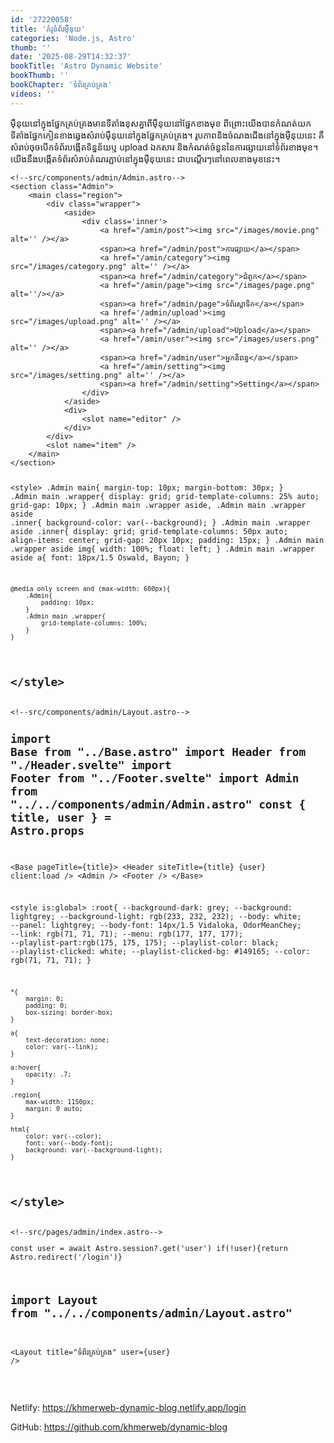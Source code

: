 ```yaml
---
id: '27220058'
title: 'គំរូ​ទំព័រ​ម៉ឺនុយ'
categories: 'Node.js, Astro'
thumb: ''
date: '2025-08-29T14:32:37'
bookTitle: 'Astro Dynamic Website'
bookThumb: ''
bookChapter: 'ទំព័រ​គ្រប់គ្រង'
videos: ''
---
```

<p>ម៉ឺនុយ​នៅ​ក្នុង​ផ្នែក​គ្រប់គ្រង​មាន​ទីតាំង​ខុស​គ្នា​ពី​ម៉ឺនុយ​នៅ​ផ្នែក​ខាង​មុខ ពីព្រោះ​យើង​​បាន​កំណត់​យក​ទីតាំង​ផ្នែក​កៀន​ខាង​ឆ្វេង​សំរាប់​ម៉ឺនុយ​នៅ​ក្នុង​ផ្នែកគ្រប់គ្រង​។ រូបភាព​និង​ចំណងជើង​នៅ​ក្នុង​ម៉ឺនុយ​នេះ គឺ​សំរាប់​ចុច​បើក​ទំព័រ​បង្កើតទិន្នន័យ​ឬ​ upload ឯកសារ និង​កំណត់​ចំនួន​នៃ​ការផ្សាយ​នៅ​ទំព័រ​ខាង​មុខ​។ យើង​នឹង​បង្កើត​ទំព័រ​សំរាប់​តំណរភ្ជាប់​នៅ​ក្នុង​ម៉ឺនុយនេះ ជា​បណ្តើរ​ៗ​នៅ​ពេល​ខាង​មុខ​នេះ។</p><pre><code class="js javascript js-code">&lt;!--src/components/admin/Admin.astro--&gt;
&lt;section class="Admin"&gt;
	&lt;main class="region"&gt;
		&lt;div class="wrapper"&gt;
			&lt;aside&gt;
				&lt;div class='inner'&gt;
					&lt;a href="/amin/post"&gt;&lt;img src="/images/movie.png" alt='' /&gt;&lt;/a&gt;
					&lt;span&gt;&lt;a href="/admin/post"&gt;ការផ្សាយ&lt;/a&gt;&lt;/span&gt;
					&lt;a href="/amin/category"&gt;&lt;img src="/images/category.png" alt='' /&gt;&lt;/a&gt;
					&lt;span&gt;&lt;a href="/admin/category"&gt;ជំពូក&lt;/a&gt;&lt;/span&gt;
					&lt;a href="/amin/page"&gt;&lt;img src="/images/page.png" alt=''/&gt;&lt;/a&gt;
					&lt;span&gt;&lt;a href="/admin/page"&gt;ទំព័រ​ស្តាទិក&lt;/a&gt;&lt;/span&gt;
					&lt;a href='/admin/upload'&gt;&lt;img src="/images/upload.png" alt='' /&gt;&lt;/a&gt;
					&lt;span&gt;&lt;a href="/admin/upload"&gt;Upload&lt;/a&gt;&lt;/span&gt;
					&lt;a href="/amin/user"&gt;&lt;img src="/images/users.png" alt='' /&gt;&lt;/a&gt;
					&lt;span&gt;&lt;a href="/admin/user"&gt;អ្នក​និពន្ធ&lt;/a&gt;&lt;/span&gt;
					&lt;a href="/amin/setting"&gt;&lt;img src="/images/setting.png" alt='' /&gt;&lt;/a&gt;
					&lt;span&gt;&lt;a href="/admin/setting"&gt;Setting&lt;/a&gt;&lt;/span&gt;
				&lt;/div&gt;
			&lt;/aside&gt;
			&lt;div&gt;
				&lt;slot name="editor" /&gt;
			&lt;/div&gt;
		&lt;/div&gt;
		&lt;slot name="item" /&gt;
	&lt;/main&gt;
&lt;/section&gt;

&lt;style&gt;
	.Admin main{
		margin-top: 10px;
		margin-bottom: 30px;
	}
	.Admin main .wrapper{
		display: grid;
		grid-template-columns: 25% auto;
		grid-gap: 10px;
	}
	.Admin main .wrapper aside, 
	.Admin main .wrapper aside .inner{
		background-color: var(--background);
	}
	.Admin main .wrapper aside .inner{
		display: grid;
		grid-template-columns: 50px auto;
		align-items: center;
		grid-gap: 20px 10px;
		padding: 15px;
	}
	.Admin main .wrapper aside img{
		width: 100%;
		float: left;
	}
	.Admin main .wrapper aside a{
		font: 18px/1.5 Oswald, Bayon;
	}

	@media only screen and (max-width: 600px){
		.Admin{
			padding: 10px;
		}
		.Admin main .wrapper{
			grid-template-columns: 100%;
		}
	}
&lt;/style&gt;</code></pre><pre><code class="js javascript js-code">&lt;!--src/components/admin/Layout.astro--&gt;
---
import Base from "../Base.astro"
import Header from "./Header.svelte"
import Footer from "../Footer.svelte"
import Admin from "../../components/admin/Admin.astro"
const { title, user } = Astro.props
---

&lt;Base pageTitle={title}&gt;
    &lt;Header siteTitle={title} {user} client:load /&gt;
    &lt;Admin /&gt;
    &lt;Footer /&gt;
&lt;/Base&gt;

&lt;style is:global&gt;
    :root{
        --background-dark: grey;
        --background: lightgrey;
        --background-light: rgb(233, 232, 232);
        --body: white;
        --panel: lightgrey;
        --body-font: 14px/1.5 Vidaloka, OdorMeanChey;
        --link: rgb(71, 71, 71);
        --menu: rgb(177, 177, 177);
        --playlist-part:rgb(175, 175, 175);
        --playlist-color: black;
        --playlist-clicked: white;
        --playlist-clicked-bg: #149165;
        --color: rgb(71, 71, 71);
    }
  
    *{
        margin: 0;
        padding: 0;
        box-sizing: border-box;
    }

    a{
        text-decoration: none;
        color: var(--link);
    }

    a:hover{
        opacity: .7;
    }

    .region{
        max-width: 1150px;
        margin: 0 auto;
    }
  
    html{
        color: var(--color);
        font: var(--body-font);
        background: var(--background-light);
    }
&lt;/style&gt;</code></pre><pre><code class="js javascript js-code">&lt;!--src/pages/admin/index.astro--&gt;
---
const user = await Astro.session?.get('user')
if(!user){return Astro.redirect('/login')}

import Layout from "../../components/admin/Layout.astro"
---
 
&lt;Layout title="ទំព័រ​គ្រប់គ្រង" user={user} /&gt;</code></pre><p>&nbsp;</p><p>Netlify: <a href="https://khmerweb-dynamic-blog.netlify.app/login">https://khmerweb-dynamic-blog.netlify.app/login</a></p><p>GitHub: <a href="https://github.com/khmerweb/dynamic-blog">https://github.com/khmerweb/dynamic-blog</a></p>